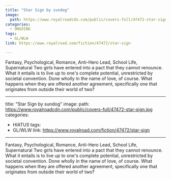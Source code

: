 ```yaml
---
title: "Star Sign by sundog"
image:
  path: https://www.royalroadcdn.com/public/covers-full/47472-star-sign.jpg
categories:
  - ONGOING
tags:
  - GL/WLW
link: https://www.royalroad.com/fiction/47472/star-sign

---
```

Fantasy, Psychological, Romance, Anti-Hero Lead, School Life, Supernatural
Two girls have entered into a pact that they cannot renounce. What it entails is to live up to one's complete potential, unrestricted by societal convention. Done wholly in the name of love, of course.
What happens when they are offered another agreement, specifically one that originates from outside their world of two?

---
title: "Star Sign by sundog"
image:
  path: https://www.royalroadcdn.com/public/covers-full/47472-star-sign.jpg
categories:
  - HIATUS
tags:
  - GL/WLW
link: https://www.royalroad.com/fiction/47472/star-sign

---
Fantasy, Psychological, Romance, Anti-Hero Lead, School Life, Supernatural
Two girls have entered into a pact that they cannot renounce. What it entails is to live up to one's complete potential, unrestricted by societal convention. Done wholly in the name of love, of course.
What happens when they are offered another agreement, specifically one that originates from outside their world of two?

